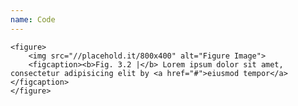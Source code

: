 ```yaml
---
name: Code
---
```


<pre><code class="nohighlight">&lt;figure&gt;
	&lt;img src=&quot;//placehold.it/800x400&quot; alt=&quot;Figure Image&quot;&gt;
	&lt;figcaption&gt;&lt;b&gt;Fig. 3.2 |&lt;/b&gt; Lorem ipsum dolor sit amet, consectetur adipisicing elit by &lt;a href=&quot;#&quot;&gt;eiusmod tempor&lt;/a&gt;&lt;/figcaption&gt;
&lt;/figure&gt;</code></pre>